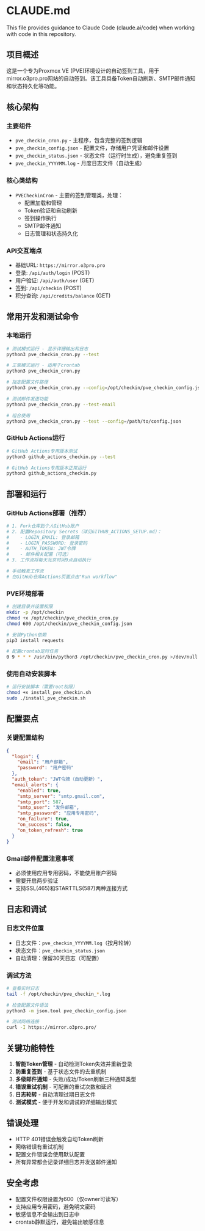 # CLAUDE.md

This file provides guidance to Claude Code (claude.ai/code) when working with code in this repository.

## 项目概述

这是一个专为Proxmox VE (PVE)环境设计的自动签到工具，用于mirror.o3pro.pro网站的自动签到。该工具具备Token自动刷新、SMTP邮件通知和状态持久化等功能。

## 核心架构

### 主要组件
- `pve_checkin_cron.py` - 主程序，包含完整的签到逻辑
- `pve_checkin_config.json` - 配置文件，存储用户凭证和邮件设置
- `pve_checkin_status.json` - 状态文件（运行时生成），避免重复签到
- `pve_checkin_YYYYMM.log` - 月度日志文件（自动生成）

### 核心类结构
- `PVECheckinCron` - 主要的签到管理类，处理：
  - 配置加载和管理
  - Token验证和自动刷新
  - 签到操作执行
  - SMTP邮件通知
  - 日志管理和状态持久化

### API交互端点
- 基础URL: `https://mirror.o3pro.pro`
- 登录: `/api/auth/login` (POST)
- 用户验证: `/api/auth/user` (GET)
- 签到: `/api/checkin` (POST)
- 积分查询: `/api/credits/balance` (GET)

## 常用开发和测试命令

### 本地运行
```bash
# 测试模式运行 - 显示详细输出和日志
python3 pve_checkin_cron.py --test

# 正常模式运行 - 适用于crontab
python3 pve_checkin_cron.py

# 指定配置文件路径
python3 pve_checkin_cron.py --config=/opt/checkin/pve_checkin_config.json

# 测试邮件发送功能
python3 pve_checkin_cron.py --test-email

# 组合使用
python3 pve_checkin_cron.py --test --config=/path/to/config.json
```

### GitHub Actions运行
```bash
# GitHub Actions专用版本测试
python3 github_actions_checkin.py --test

# GitHub Actions专用版本正常运行
python3 github_actions_checkin.py
```

## 部署和运行

### GitHub Actions部署（推荐）
```bash
# 1. Fork仓库到个人GitHub账户
# 2. 配置Repository Secrets（详见GITHUB_ACTIONS_SETUP.md）：
#    - LOGIN_EMAIL: 登录邮箱
#    - LOGIN_PASSWORD: 登录密码  
#    - AUTH_TOKEN: JWT令牌
#    - 邮件相关配置（可选）
# 3. 工作流将每天北京时间9点自动执行

# 手动触发工作流
# 在GitHub仓库Actions页面点击"Run workflow"
```

### PVE环境部署
```bash
# 创建目录并设置权限
mkdir -p /opt/checkin
chmod +x /opt/checkin/pve_checkin_cron.py
chmod 600 /opt/checkin/pve_checkin_config.json

# 安装Python依赖
pip3 install requests

# 配置crontab定时任务
0 9 * * * /usr/bin/python3 /opt/checkin/pve_checkin_cron.py >/dev/null 2>&1
```

### 使用自动安装脚本
```bash
# 运行安装脚本（需要root权限）
chmod +x install_pve_checkin.sh
sudo ./install_pve_checkin.sh
```

## 配置要点

### 关键配置结构
```json
{
  "login": {
    "email": "用户邮箱",
    "password": "用户密码"
  },
  "auth_token": "JWT令牌（自动更新）",
  "email_alerts": {
    "enabled": true,
    "smtp_server": "smtp.gmail.com",
    "smtp_port": 587,
    "smtp_user": "发件邮箱",
    "smtp_password": "应用专用密码",
    "on_failure": true,
    "on_success": false,
    "on_token_refresh": true
  }
}
```

### Gmail邮件配置注意事项
- 必须使用应用专用密码，不能使用账户密码
- 需要开启两步验证
- 支持SSL(465)和STARTTLS(587)两种连接方式

## 日志和调试

### 日志文件位置
- 日志文件：`pve_checkin_YYYYMM.log`（按月轮转）
- 状态文件：`pve_checkin_status.json`
- 自动清理：保留30天日志（可配置）

### 调试方法
```bash
# 查看实时日志
tail -f /opt/checkin/pve_checkin_*.log

# 检查配置文件语法
python3 -m json.tool pve_checkin_config.json

# 测试网络连接
curl -I https://mirror.o3pro.pro/
```

## 关键功能特性

1. **智能Token管理** - 自动检测Token失效并重新登录
2. **防重复签到** - 基于状态文件的去重机制
3. **多级邮件通知** - 失败/成功/Token刷新三种通知类型
4. **错误重试机制** - 可配置的重试次数和延迟
5. **日志轮转** - 自动清理过期日志文件
6. **测试模式** - 便于开发和调试的详细输出模式

## 错误处理

- HTTP 401错误会触发自动Token刷新
- 网络错误有重试机制
- 配置文件错误会使用默认配置
- 所有异常都会记录详细日志并发送邮件通知

## 安全考虑

- 配置文件权限设置为600（仅owner可读写）
- 支持应用专用密码，避免明文密码
- 敏感信息不会输出到日志中
- crontab静默运行，避免输出敏感信息